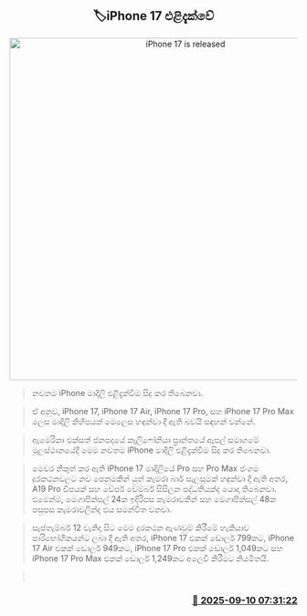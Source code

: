 <p align='center'><b><h2 align='center' title='iPhone 17 is released'>🏷iPhone 17 එළිදැක්වේ</h2></b></p>
<p align='center'><img src='https://helakuru.sgp1.cdn.digitaloceanspaces.com/esana/images/lib/iphone-17.jpg' width='600' alt='iPhone 17 is released'></p>

> නවතම iPhone මාදිලි එළිදැක්වීම සිදු කර තිබෙනවා.

> ඒ අනුව, iPhone 17, iPhone 17 Air, iPhone 17 Pro, සහ iPhone 17 Pro Max ලෙස මාදිලි කිහිපයක් මෙලෙස හඳුන්වා දී ඇති බවයි සඳහන් වන්නේ.

> ඇමෙරිකා එක්සත් ජනපදයේ කැලිෆෝනියා ප්‍රාන්තයේ ඇපල් සමාගමේ මූලස්ථානයේදී මෙම නවතම iPhone මාදිලි එළිදැක්වීම සිදු කර තිබෙනවා.

> මෙවර නිකුත් කර ඇති iPhone 17 මාදිලියේ Pro සහ Pro Max ජංගම දුරකථනවලට නව පෙනුමකින් යුත් කැමරා බාර් සැලසුමක් හඳුන්වා දී ඇති අතර, A19 Pro චිපයක් සහ වේපර් චේම්බර් සිසිලන පද්ධතියක්ද යොදා තිබෙනවා. එමෙන්ම, මෙගාපික්සල් 24ක ඉදිරිපස කැමරාවකින් සහ මෙගාපික්සල් 48ක පසුපස කැමරාවලින්ද එය සමන්විත වනවා.

> සැප්තැම්බර් 12 වැනිදා සිට මෙම දුරකථන ඇණවුම් කිරීමේ හැකියාව පාරිභෝගිකයන්ට ලබා දී ඇති අතර, iPhone 17 එකක් ඩොලර් 799කට, iPhone 17 Air එකක් ඩොලර් 949කට, iPhone 17 Pro එකක් ඩොලර් 1,049කට සහ iPhone 17 Pro Max එකක් ඩොලර් 1,249කට අලෙවි කිරීමට නියමිතයි.

>  



<h3 align='right'><a href='https://www.helakuru.lk/esana/p/113472/'>📅 2025-09-10 07:31:22</a></h3>
